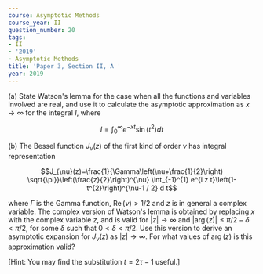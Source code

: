 ```yaml
---
course: Asymptotic Methods
course_year: II
question_number: 20
tags:
- II
- '2019'
- Asymptotic Methods
title: 'Paper 3, Section II, A '
year: 2019
---
```




(a) State Watson's lemma for the case when all the functions and variables involved are real, and use it to calculate the asymptotic approximation as $x \rightarrow \infty$ for the integral $I$, where

$$I=\int_{0}^{\infty} e^{-x t} \sin \left(t^{2}\right) d t$$

(b) The Bessel function $J_{\nu}(z)$ of the first kind of order $\nu$ has integral representation

$$J_{\nu}(z)=\frac{1}{\Gamma\left(\nu+\frac{1}{2}\right) \sqrt{\pi}}\left(\frac{z}{2}\right)^{\nu} \int_{-1}^{1} e^{i z t}\left(1-t^{2}\right)^{\nu-1 / 2} d t$$

where $\Gamma$ is the Gamma function, $\operatorname{Re}(\nu)>1 / 2$ and $z$ is in general a complex variable. The complex version of Watson's lemma is obtained by replacing $x$ with the complex variable $z$, and is valid for $|z| \rightarrow \infty$ and $|\arg (z)| \leqslant \pi / 2-\delta<\pi / 2$, for some $\delta$ such that $0<\delta<\pi / 2$. Use this version to derive an asymptotic expansion for $J_{\nu}(z)$ as $|z| \rightarrow \infty$. For what values of $\arg (z)$ is this approximation valid?

[Hint: You may find the substitution $t=2 \tau-1$ useful.]
